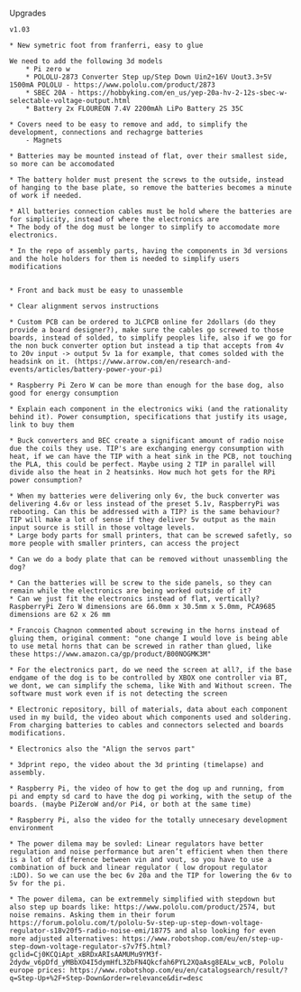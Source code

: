 Upgrades

	v1.03

	* New symetric foot from franferri, easy to glue

	We need to add the following 3d models
		* Pi zero w
		* POLOLU-2873 Converter Step up/Step Down Uin2÷16V Uout3.3÷5V 1500mA POLOLU - https://www.pololu.com/product/2873
		* SBEC 20A - https://hobbyking.com/en_us/yep-20a-hv-2-12s-sbec-w-selectable-voltage-output.html
		* Battery 2x FLOUREON 7.4V 2200mAh LiPo Battery 2S 35C

	* Covers need to be easy to remove and add, to simplify the development, connections and rechagrge batteries
		- Magnets
	
	* Batteries may be mounted instead of flat, over their smallest side, so more can be accomodated
	
	* The battery holder must present the screws to the outside, instead of hanging to the base plate, so remove the batteries becomes a minute of work if needed.
	
	* All batteries connection cables must be hold where the batteries are for simplicity, instead of where the electronics are
	* The body of the dog must be longer to simplify to accomodate more electronics.
	
	* In the repo of assembly parts, having the components in 3d versions and the hole holders for them is needed to simplify users modifications
	

	* Front and back must be easy to unassemble

	* Clear alignment servos instructions

	* Custom PCB can be ordered to JLCPCB online for 2dollars (do they provide a board designer?), make sure the cables go screwed to those boards, instead of solded, to simplify peoples life, also if we go for the non buck converter option but instead a tip that accepts from 4v to 20v input -> output 5v 1a for example, that comes solded with the headsink on it. (https://www.arrow.com/en/research-and-events/articles/battery-power-your-pi)

	* Raspberry Pi Zero W can be more than enough for the base dog, also good for energy consumption

	* Explain each component in the electronics wiki (and the rationality behind it). Power consumption, specifications that justify its usage, link to buy them

	* Buck converters and BEC create a significant amount of radio noise due the coils they use. TIP's are exchanging energy consumption with heat, if we can have the TIP with a heat sink in the PCB, not touching the PLA, this could be perfect. Maybe using 2 TIP in parallel will divide also the heat in 2 heatsinks. How much hot gets for the RPi power consumption?

	* When my batteries were delivering only 6v, the buck converter was delivering 4.6v or less instead of the preset 5.1v, RaspberryPi was rebooting. Can this be addressed with a TIP? is the same behaviour? TIP will make a lot of sense if they deliver 5v output as the main input source is still in those voltage levels.
	* Large body parts for small printers, that can be screwed safetly, so more people with smaller printers, can access the project
	
	* Can we do a body plate that can be removed without unassembling the dog?
	
	* Can the batteries will be screw to the side panels, so they can remain while the electronics are being worked outside of it?
	* Can we just fit the electronics instead of flat, vertically? RaspberryPi Zero W dimensions are 66.0mm x 30.5mm x 5.0mm, PCA9685 dimensions are 62 x 26 mm

	* Francois Chagnon commented about screwing in the horns instead of gluing them, original comment: "one change I would love is being able to use metal horns that can be screwed in rather than glued, like these https://www.amazon.ca/gp/product/B00NOGMK3M"
	
	* For the electronics part, do we need the screen at all?, if the base endgame of the dog is to be controlled by XBOX one controller via BT, we dont, we can simplify the schema, like With and Without screen. The software must work even if is not detecting the screen
	
	* Electronic repository, bill of materials, data about each component used in my build, the video about which components used and soldering. From charging batteries to cables and connectors selected and boards modifications.
	
	* Electronics also the "Align the servos part"
	
	* 3dprint repo, the video about the 3d printing (timelapse) and assembly.
	
	* Raspberry Pi, the video of how to get the dog up and running, from pi and empty sd card to have the dog pi working, with the setup of the boards. (maybe PiZeroW and/or Pi4, or both at the same time)
	
	* Raspberry Pi, also the video for the totally unnecesary development environment
	
	* The power dilema may be sovled: Linear regulators have better regulation and noise performance but aren’t efficient when then there is a lot of difference between vin and vout, so you have to use a combination of buck and linear regulator ( low dropout regulator :LDO). So we can use the bec 6v 20a and the TIP for lowering the 6v to 5v for the pi.
	
	* The power dilema, can be extremmely simplified with stepdown but also step up boards like: https://www.pololu.com/product/2574, but noise remains. Asking them in their forum https://forum.pololu.com/t/pololu-5v-step-up-step-down-voltage-regulator-s18v20f5-radio-noise-emi/18775 and also looking for even more adjusted alternatives: https://www.robotshop.com/eu/en/step-up-step-down-voltage-regulator-s7v7f5.html?gclid=Cj0KCQiApt_xBRDxARIsAAMUMu9YM3f-2dydw_v6pDfd_yMBbXO4I5dymHfL3ZbFN4Qkcfah6PYL2XQaAsg8EALw_wcB, Pololu europe prices: https://www.robotshop.com/eu/en/catalogsearch/result/?q=Step-Up+%2F+Step-Down&order=relevance&dir=desc

